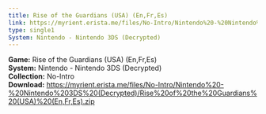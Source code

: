 ```yaml
---
title: Rise of the Guardians (USA) (En,Fr,Es)
link: https://myrient.erista.me/files/No-Intro/Nintendo%20-%20Nintendo%203DS%20(Decrypted)/Rise%20of%20the%20Guardians%20(USA)%20(En,Fr,Es).zip
type: single1
System: Nintendo - Nintendo 3DS (Decrypted)
---
```

<b>Game:</b> Rise of the Guardians (USA) (En,Fr,Es)<br>
<b>System:</b> Nintendo - Nintendo 3DS (Decrypted)<br>
<b>Collection:</b> No-Intro<br>
<b>Download:</b> https://myrient.erista.me/files/No-Intro/Nintendo%20-%20Nintendo%203DS%20(Decrypted)/Rise%20of%20the%20Guardians%20(USA)%20(En,Fr,Es).zip